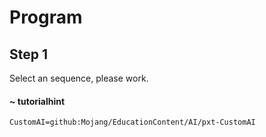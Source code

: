 # Program 

## Step 1
Select an sequence, please work.
#### ~ tutorialhint 

```package
CustomAI=github:Mojang/EducationContent/AI/pxt-CustomAI
```